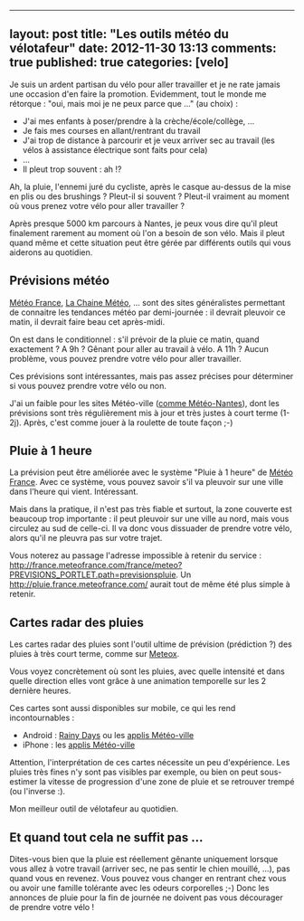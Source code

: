 
---
layout: post
title: "Les outils météo du vélotafeur"
date: 2012-11-30 13:13
comments: true
published: true
categories: [velo]
---

Je suis un ardent partisan du vélo pour aller travailler et je ne rate jamais une occasion d'en faire la promotion.
Evidemment, tout le monde me rétorque : "oui, mais moi je ne peux parce que ..." (au choix) :

- J'ai mes enfants à poser/prendre à la crèche/école/collège, ...
- Je fais mes courses en allant/rentrant du travail
- J'ai trop de distance à parcourir et je veux arriver sec au travail (les vélos à assistance électrique sont faits pour cela)
- ...
- Il pleut trop souvent : ah !?

Ah, la pluie, l'ennemi juré du cycliste, après le casque au-dessus de la mise en plis ou des brushings ?
Pleut-il si souvent ? Pleut-il vraiment au moment où vous prenez votre vélo pour aller travailler ?

Après presque 5000 km parcours à Nantes, je peux vous dire qu'il pleut finalement rarement au moment où l'on a besoin de son vélo. Mais il pleut quand même et cette situation peut être gérée par différents outils qui vous aiderons au quotidien.

## Prévisions météo

[Météo France](http://www.meteo.fr/), [La Chaine Météo](http://www.lachainemeteo.com/), ... sont des sites généralistes permettant de connaitre les tendances météo par demi-journée : il devrait pleuvoir ce matin, il devrait faire beau cet après-midi.

On est dans le conditionnel : s'il prévoir de la pluie ce matin, quand exactement ? A 9h ? Gênant pour aller au travail à vélo. A 11h ? Aucun problème, vous pouvez prendre votre vélo pour aller travailler.

Ces prévisions sont intéressantes, mais pas assez précises pour déterminer si vous pouvez prendre votre vélo ou non.

J'ai un faible pour les sites Météo-ville ([comme Météo-Nantes](http://www.meteo-nantes.net/)), dont les prévisions sont très régulièrement mis à jour et très justes à court terme (1-2j). Après, c'est comme jouer à la roulette de toute façon ;-)

## Pluie à 1 heure

La prévision peut être améliorée avec le système "Pluie à 1 heure" de [Météo France](http://france.meteofrance.com/france/meteo?PREVISIONS_PORTLET.path=previsionspluie/).
Avec ce système, vous pouvez savoir s'il va pleuvoir sur une ville dans l'heure qui vient. Intéressant.

Mais dans la pratique, il n'est pas très fiable et surtout, la zone couverte est beaucoup trop importante : il peut pleuvoir sur une ville au nord, mais vous circulez au sud de celle-ci. Il va donc vous dissuader de prendre votre vélo, alors qu'il ne pleuvra pas sur votre trajet.

Vous noterez au passage l'adresse impossible à retenir du service : http://france.meteofrance.com/france/meteo?PREVISIONS_PORTLET.path=previsionspluie. Un http://pluie.france.meteofrance.com/ aurait tout de même été plus simple à retenir.

## Cartes radar des pluies

Les cartes radar des pluies sont l'outil ultime de prévision (prédiction ?) des pluies à très court terme, comme sur [Meteox](http://www.meteox.com).

Vous voyez concrètement où sont les pluies, avec quelle intensité et dans quelle direction elles vont grâce à une animation temporelle sur les 2 dernière heures.

Ces cartes sont aussi disponibles sur mobile, ce qui les rend incontournables :
- Android : [Rainy Days](https://play.google.com/store/apps/details?id=com.neenbedankt.rainydays) ou les [applis Météo-ville](http://www.meteo-nantes.net/mobile/)
- iPhone : les [applis Météo-ville](http://www.meteo-nantes.net/mobile/)

Attention, l'interprétation de ces cartes nécessite un peu d'expérience. Les pluies très fines n'y sont pas visibles par exemple, ou bien on peut sous-estimer la vitesse de progression d'une zone de pluie et se retrouver trempé (ou l'inverse :).

Mon meilleur outil de vélotafeur au quotidien.

## Et quand tout cela ne suffit pas ...

Dites-vous bien que la pluie est réellement gênante uniquement lorsque vous allez à votre travail (arriver sec, ne pas sentir le chien mouillé, ...), pas quand vous en revenez. Vous pouvez vous changer en rentrant chez vous ou avoir une famille tolérante avec les odeurs corporelles ;-) Donc les annonces de pluie pour la fin de journée ne doivent pas vous décourager de prendre votre vélo !
